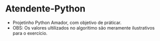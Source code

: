 # Atendente-Python

- Projetinho Python Amador, com objetivo de práticar.
- OBS: Os valores ultilizados no algoritimo são meramente ilustrativos para o exercício.
